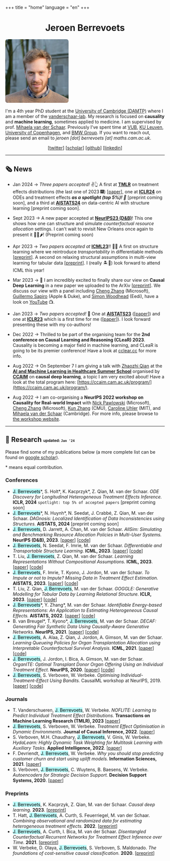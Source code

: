 +++ 
title = "home" 
language = "en" 
+++


<center>

# Jeroen Berrevoets

</center>


<div>


<div class="profile-pic">
<img style="border-radius: 5pt;" src="/jeroen_square.jpg" >
</div>

<div class="bio">

I'm a 4th year PhD student at the [University of Cambridge (DAMTP)](https://damtp.cam.ac.uk) where I am a member of the [vanderschaar-lab](https://vanderschaar-lab.com). My research is focused on __causality__ and __machine learning__, sometimes applied to medicine. I am supervised by prof. [Mihaela van der Schaar](https://www.vanderschaar-lab.com/prof-mihaela-van-der-schaar/). Previously I've spent time at [VUB](https://www.vub.be/en), [KU Leuven](https://www.kuleuven.be/english/kuleuven/index.html), [University of Copenhagen](https://www.math.ku.dk/english/), and [BMW Group](https://www.bmw.com/en/index.html). If you want to reach out, please send an email to _jeroen [dot] berrevoets [at] maths.cam.ac.uk_.

</div>


<div style="text-align: center;">

[[twitter](http://twitter.com/j_berrevoets?lang=en-GB)] [[scholar](https://scholar.google.be/citations?hl=en&user=Bq1dFNQAAAAJ)]  [[github](https://github.com/jeroenbe)] [[linkedin](https://www.linkedin.com/in/jeroenberrevoets/)]


</div>



</div>









<hr/>

## 🗞️ News
* <span class="date">Jan 2024</span> &#8594; _Three papers accepted!_ ✌️👆 A first at [**TMLR**](https://jmlr.org/tmlr/) on treatment effects distributions (the last one of 2023 🎆) [[paper](https://openreview.net/forum?id=EjqopDxLbG)], one at [**ICLR24**]((https://iclr.cc/)) on ODEs and treatment effects **_as a spotlight (top 5%)! 🔦_** [preprint coming soon], and a third at [**AISTATS24**](http://aistats.org/aistats2024/) on data-centric AI with structure learning  [preprint coming soon].

* <span class="date">Sept 2023</span> &#8594; A new paper accepted at [**NeurIPS23 (D&B)**](https://neurips.cc)! This one shows how one can structure and simulate _counterfactual resource allocation_ settings. I can't wait to revisit New Orleans once again to present it 🐊🎺🌶️! (Preprint coming soon)

* <span class="date">Apr 2023</span> &#8594; _Two papers accepted at_ [**ICML23**](https://icml.cc)!! 🌺🌺 A first on structure learning where we reintroduce _transportability_ in differentiable methods [[preprint](https://arxiv.org/abs/2206.06354)]. A second on relaxing structural assumptions in multi-view learning for tabular data [[preprint](https://arxiv.org/abs/2305.19726)]. I (really 🏝️🥥) look forward to attend ICML this year!

* <span class="date">Mar 2023</span> &#8594; 🤩 I am incredibly excited to finally share our view on **Causal Deep Learning** in a new paper we uploaded to the ArXiv [[preprint](https://arxiv.org/abs/2303.02186)]. We discuss our view with a panel including [Cheng Zhang](https://cheng-zhang.org) (Microsoft), [Guillermo Sapiro](https://ece.duke.edu/faculty/guillermo-sapiro) (Apple & Duke), and [Simon Woodhead](https://www.linkedin.com/in/simon-woodhead?originalSubdomain=uk) (Eedi), have a look on [YouTube](https://www.youtube.com/watch?v=oYnBMj_VjPI) 📺.

* <span class="date">Jan 2023</span> &#8594; _Two papers accepted!_ 🥳 One at [**AISTATS23**](https://virtual.aistats.org/Conferences/2023) ([[paper](https://proceedings.mlr.press/v206/berrevoets23a.html)]) and one at [**ICLR23**](https://iclr.cc/) which is a first time for me ([[paper](https://openreview.net/forum?id=fPVRcJqspu)]). I look forward presenting these with my co-authors!

* <span class="date">Dec 2022</span> &#8594; Thrilled to be part of the organising team for the __2nd conference on Causal Learning and Reasoning (CLeaR) 2023__. Causality is becoming a major field in machine learning, and CLeaR is going to be its premier conference! Have a look at [cclear.cc](https://cclear.cc) for more info.

* <span class="date">Aug 2022</span> &#8594; On September 7 I am giving a talk with [Zhaozhi Qian](https://twitter.com/qianzhaozhi) at the [__AI and Machine Learning in Healthcare Summer School__](https://ccaim.cam.ac.uk/summer-school/) organised by [__CCAIM__](https://ccaim.cam.ac.uk) on __causal deep learning__, a topic I am very excited about! Have a look at the total program here: [https://ccaim.cam.ac.uk/program/](https://ccaim.cam.ac.uk/program/).

* <span class="date">Aug 2022</span> &#8594; I am co-organising a __NeurIPS 2022 workshop on Causality for Real-world Impact__ with [Nick Pawlowski](http://nickpawlowski.de) (Microsoft), [Cheng Zhang](https://cheng-zhang.org) (Microsoft), [Kun Zhang](https://www.cmu.edu/dietrich/philosophy/people/faculty/zhang.html) (CMU), [Caroline Uhler](https://www.carolineuhler.com) (MIT), and [Mihaela van der Schaar](https://www.vanderschaar-lab.com/prof-mihaela-van-der-schaar/) (Cambridge). For more info, please browse to [the workshop website](https://cml-4-impact.vanderschaar-lab.com).

<hr/>

## 🧪 Research <small><small><small>updated: `Jan '24`</small></small></small>

Please find some of my publications below (a more complete list can be found on [google scholar](https://scholar.google.be/citations?hl=en&user=Bq1dFNQAAAAJ)). 

\* means equal contribution.

### Conferences
* <mark style="background-color: #bbfdfb;">J. Berrevoets</mark>\*, S. Holt\*, K. Kacprzyk\*, Z. Qian, M. van der Schaar. _ODE Discovery for Longitudinal Heterogeneous Treatment Effects Inference._ __ICLR, 2024__ `spotlight: top 5% of accepted papers`  [preprint coming soon]
* <mark style="background-color: #bbfdfb;">J. Berrevoets</mark>\*, N. Huynh\*, N. Seedat, J. Crabbé, Z. Qian, M. van der Schaar. _DAGnosis: Localized Identification of Data Inconsistencies using Structures._ __AISTATS, 2024__ [preprint coming soon]
* <mark style="background-color: #bbfdfb;">J. Berrevoets</mark>, D. Jarrett, A. Chan, M. van der Schaar. _AllSim: Simulating and Benchmarking Resource Allocation Policies in Multi-User Systems._ __NeurIPS (D&B), 2023__. [[paper](https://openreview.net/forum?id=wiw5mnja8W)] [[code](https://github.com/jeroenbe/allsim)]
* <mark style="background-color: #bbfdfb;">J. Berrevoets</mark>, N. Seedat, F. Imrie, M. van der Schaar. _Differentiable and Transportable Structure Learning._ __ICML, 2023__. [[paper](https://proceedings.mlr.press/v202/berrevoets23a.html)] [[code](https://github.com/jeroenbe/d-struct)]
* T. Liu, <mark style="background-color: #bbfdfb;">J. Berrevoets</mark>, Z. Qian, M. van der Schaar. _Learning Representations Without Compositional Assumptions._ __ICML, 2023__. [[paper](https://proceedings.mlr.press/v202/liu23c.html)] [[code](https://github.com/tennisonliu/LEGATO)]
* <mark style="background-color: #bbfdfb;">J. Berrevoets</mark>, F. Imrie, T. Kyono, J. Jordon, M. van der Schaar. _To Impute or not to Impute? Missing Data in Treatment Effect Estimation._  __AISTATS, 2023__. [[paper](https://proceedings.mlr.press/v206/berrevoets23a.html)] [[code](https://github.com/jeroenbe/mcm)]
* T. Liu, Z. Qian, <mark style="background-color: #bbfdfb;">J. Berrevoets</mark>, M. van der Schaar. _GOGGLE: Generative Modelling for Tabular Data by Learning Relational Structure._ __ICLR, 2023__. [[paper](https://openreview.net/forum?id=fPVRcJqspu)] [[code](https://github.com/vanderschaarlab/GOGGLE)]
* <mark style="background-color: #bbfdfb;">J. Berrevoets</mark>\*, Y. Zhang\*, M. van der Schaar. _Identifiable Energy-based Representations: An Application to Estimating Heterogeneous Causal Effects._ __AISTATS, 2022__. [[paper](https://proceedings.mlr.press/v151/zhang22b.html)] [[code](https://github.com/jeroenbe/ebm-for-cate)]
* B. van Breugel\*, T. Kyono\*, <mark style="background-color: #bbfdfb;">J. Berrevoets</mark>, M. van der Schaar. _DECAF: Generating Fair Synthetic Data Using Causally-Aware Generative Networks._ __NeurIPS, 2021__. [[paper](https://proceedings.neurips.cc/paper/2021/hash/ba9fab001f67381e56e410575874d967-Abstract.html)] [[code](https://github.com/trentkyono/DECAF)]
* <mark style="background-color: #bbfdfb;">J. Berrevoets</mark>, A. Alaa, Z. Qian, J. Jordon, A. Gimson, M. van der Schaar. _Learning Queueing Policies for Organ Transplantation Allocation using Interpretable Counterfactual Survival Analysis._ __ICML, 2021__. [[paper](https://proceedings.mlr.press/v139/berrevoets21a.html)] [[code](https://github.com/jeroenbe/organsync)]
* <mark style="background-color: #bbfdfb;">J. Berrevoets</mark>, J. Jordon, I. Bica, A. Gimson, M. van der Schaar. _OrganITE: Optimal Transplant Donor Organ Offering Using an Individual Treatment Effect._ __NeurIPS, 2020__. [[paper](https://proceedings.neurips.cc/paper/2020/hash/e7c573c14a09b84f6b7782ce3965f335-Abstract.html)] [[code](https://github.com/jeroenbe/organsync/blob/main/src/organsync/policies/policy.py#L475)]
* <mark style="background-color: #bbfdfb;">J. Berrevoets</mark>, S. Verboven, W. Verbeke. _Optimising Individual-Treatment-Effect Using Bandits._ CausalML workshop at NeurIPS, 2019. [[paper](https://arxiv.org/abs/1910.07265)] [[code](https://github.com/vub-dl/u-cmab)]

### Journals

* T. Vanderschueren, <mark style="background-color: #bbfdfb;">J. Berrevoets</mark>, W. Verbeke. _NOFLITE: Learning to Predict Individual Treatment Effect Distributions._ __Transactions on Machine Learning Research (TMLR), 2023__ [[paper](https://openreview.net/forum?id=EjqopDxLbG)]
* <mark style="background-color: #bbfdfb;">J. Berrevoets</mark>, S. Verboven, W. Verbeke. _Treatment Effect Optimisation in Dynamic Environments._ __Journal of Causal Inference, 2022__. [[paper](https://www.degruyter.com/document/doi/10.1515/jci-2020-0009/html)]
* S. Verboven, M.H. Chaudhary, <mark style="background-color: #bbfdfb;">J. Berrevoets</mark>, V. Ginis, W. Verbeke. _HydaLearn: Highly Dynamic Task Weighting for Multitask Learning with Auxiliary Tasks._ __Applied Intelligence, 2022__. [[paper](https://link.springer.com/article/10.1007/s10489-022-03695-x)] 
* F. Devriendt, <mark style="background-color: #bbfdfb;">J. Berrevoets</mark>, W. Verbeke. _Why you should stop predicting customer churn and start using uplift models._ __Information Sciences, 2021__. [[paper](https://www.sciencedirect.com/science/article/pii/S0020025519312022)]
* S. Verboven, <mark style="background-color: #bbfdfb;">J. Berrevoets</mark>, C. Wuytens, B. Baesens, W. Verbeke. _Autoencoders for Strategic Decision Support._ __Decision Support Systems, 2020__. [[paper](https://www.sciencedirect.com/science/article/pii/S0167923620301779)]


### Preprints

* <mark style="background-color: #bbfdfb;">J. Berrevoets</mark>, K. Kacprzyk, Z. Qian, M. van der Schaar. _Causal deep learning._ __2023__. [[preprint](https://arxiv.org/abs/2303.02186)]
* T. Hatt, <mark style="background-color: #bbfdfb;">J. Berrevoets</mark>, A. Curth, S. Feuerriegel, M. van der Schaar. _Combining observational and randomized data for estimating heterogeneous treatment effects._ __2022__. [[preprint](https://arxiv.org/abs/2202.12891)]
* <mark style="background-color: #bbfdfb;">J. Berrevoets</mark>, A. Curth, I. Bica, M. van der Schaar. _Disentangled Counterfactual Recurrent Networks for Treatment Effect Inference over Time._ __2021__. [[preprint](https://arxiv.org/abs/2112.03811)]
* W. Verbeke, D. Olaya, <mark style="background-color: #bbfdfb;">J. Berrevoets</mark>, S. Verboven, S. Maldonado. _The foundations of cost-sensitive causal classification._ __2020__. [[preprint](https://arxiv.org/abs/2007.12582)]